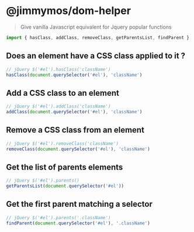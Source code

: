 # @jimmymos/dom-helper

> Give vanilla Javascript equivalent for Jquery popular functions

```js
import { hasClass, addClass, removeClass, getParentsList, findParent } from "@jimmymos/dom-helper"
```

## Does an element have a CSS class applied to it ?
```js
// jQuery $('#el').hasClass('className')
hasClass(document.querySelector('#el'), 'className')
```

## Add a CSS class to an element
```js
// jQuery $('#el').addClass('className')
addClass(document.querySelector('#el'), 'className')
```

## Remove a CSS class from an element
```js
// jQuery $('#el').removeClass('className')
removeClass(document.querySelector('#el'), 'className')
```

## Get the list of parents elements
```js
// jQuery $('#el').parents()
getParentsList(document.querySelector('#el'))
```

## Get the first parent matching a selector
```js
// jQuery $('#el').parents('.className')
findParent(document.querySelector('#el'), '.className')
```